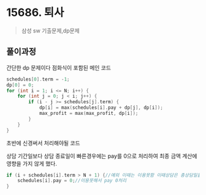 # 15686. 퇴사
> 삼성 sw 기출문제,dp문제

## 풀이과정
간단한 dp 문제이다 점화식이 포함된 메인 코드
~~~c++
schedules[0].term = -1;
dp[0] = 0;
for (int i = 1; i <= N; i++) {
	for (int j = 0; j < i; j++) {
		if (i - j >= schedules[j].term) {
			dp[i] = max(schedules[i].pay + dp[j], dp[i]);
			max_profit = max(max_profit, dp[i]);
		}
	}
}
~~~



초반에 신경써서 처리해야될 코드

상담 기간일보다 상담 종료일이 빠른경우에는 pay를 0으로 처리하여 최종 금액 계산에 영향을 가지 않게 했다.

~~~c++
if (i + schedules[i].term > N + 1) {//예외 이때는 이용못함 이때상담은 총상담일을 지나버림
    schedules[i].pay = 0;//이용못해서 pay 0처리
}
~~~

